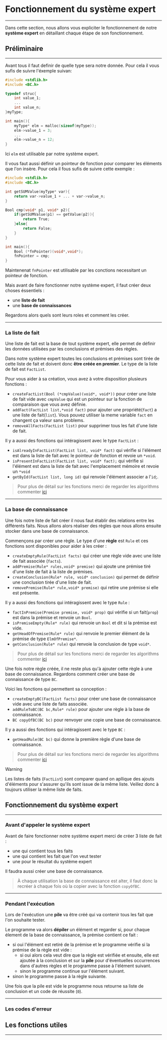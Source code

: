 # Fonctionnement du système expert

---
Dans cette section, nous allons vous expliciter le fonctionnement de notre **système expert** en détaillant chaque étape de son fonctionnement.


## Préliminaire

---
Avant tous il faut definir de quelle type sera notre donnée. Pour cela il vous sufis de suivre l'éxemple suivan:
`````c
#include <stdlib.h>
#include <BC.h>

typedef struc{
    int value_1;
    ...
    int value_n;
}myType;

int main(){
    myType* elm = malloc(sizeof(myType));
    elm->value_1 = 3;
    ...
    elm->value_n = 12;
}
`````
Ici `elm` est utilisable par notre système expert.

Il vous faut aussi définir un pointeur de fonction pour comparer les éléments que l'on insère. Pour cela il fous sufis de suivre cette exemple :
`````c
#include <stdlib.h>
#include <BC.h>

int getSUMValue(myType* var){
    return var->value_1 + ... + var->value_n;
}

Bool cmp(void* p1, void* p2){
    if(getSUMValue(p1) == getValue(p2)){
        return True;
    }else{
        return False;
    }
}

int main(){
    Bool (*fnPointer)(void*,void*);
    fnPointer = cmp;
}
`````
Maintenenat `fnPointer` est utilisable par les conctions necessitant un pointeur de fonction.

Mais avant de faire fonctionner notre système expert, il faut créer deux choses éssentiels :
* une **liste de fait**
* une **base de connaissances**


Regardons alors quels sont leurs roles et comment les créer.

---
### La **liste de fait**

Une liste de fait est la base de tout système expert, elle permet de définir les données utilisées par les conclusions et prémises des règles. 

Dans notre système expert toutes les conclusions et prémises sont tirée de cette liste de fait et doivent donc **être créée en premier**. Le type de la liste de fait est `FactList`.

Pour vous aider à sa création, vous avez à votre disposition plusieurs fonctions :
* `createFactList(Bool (*cmpValue)(void*, void*))` pour créer une liste de fait vide avec `cmpValue` qui est un pointeur sur la fonction de comparaison que vous avez définie.
* `addFact(FactList list,*void fact)` pour ajouter une propriété(`fact`) a une liste de fait(`list`). Vous pouvez utiliser la meme variable `fact` en changent ça valeur sans problems.
* `removeAllFacts(FactList list)` pour supprimer tous les fait d'une liste de fait.

Il y a aussi des fonctions qui intéragissent avec le type `FactList` :
* `isAlreadyInFactList(FactList list, void* fact)` qui vérifie si l'élément est dans la liste de fait avec le pointeur de fonction et revoie un `*void`. 
* `isPresentInFactList(FactList list, void* fact);` qui vérifie si l'élément est dans la liste de fait avec l'emplacement mémoire et revoie un `*void`
* `getById(FactList list, long id)` qui renvoie l'élément associer a l'`id`;.

>Pour plus de détail sur les fonctions merci de regarder les algorithms commenter [ici](Alogrithm.md)

---
### La **base de connaissance**

Une fois notre liste de fait créer il nous faut établir des relations entre les différents faits. Nous allons alors réaliser des règles que nous allons ensuite stocker dans une base de connaissance.

Commençons par créer une règle. Le type d'une **règle** est `Rule` et ces fonctions sont disponibles pour aider à les créer :
* `createEmptyRule(FactList facts)` qui créer une règle vide avec une liste de fait associée (`facts`).
* `addPremise(Rule* rules,void* premise)` qui ajoute une prémise tiré d'une liste de fait à la liste de prémises.
* `createConclusion(Rule* rule, void* conclusion)` qui permet de définir une conclusion tirée d'une liste de fait.
* `removePremise(Rule* rule,void* premise)` qui retire une prémise si elle est présente.


Il y a aussi des fonctions qui intéragissent avec le type `Rule` :
* `factInPremise(Premise premise, void* prop)` qui vérifie si un fait(`prop`) est dans la prémise et renvoie un `Bool`.
* `isPremiseEmpty(Rule* rule)` qui renvoie un `Bool` et dit si la prémise est vide.
* `getHeadOfPremise(Rule* rule)` qui renvoie le premier élément de la prémise de type `ElmOfPremise*`.
* `getConclusion(Rule* rule)` qui renvoie la conclusion de type `void*`.

>Pour plus de détail sur les fonctions merci de regarder les algorithms commenter [ici](Alogrithm.md)

Une fois notre règle créée, il ne reste plus qu'à ajouter cette règle à une base de connaissance. Regardons comment créer une base de connaissance de type `BC`.

Voici les fonctions qui permettent sa conception :
* `createEmptyBC(FactList facts)` pour créer une base de connaissance vide avec une liste de faits associée.
* `addRuleToBC(BC bc,Rule* rule)` pour ajouter une règle à la base de connaissance.
* `BC copyOfBC(BC bc)` pour renvoyer une copie une base de connaissance.

Il y a aussi des fonctions qui intéragissent avec le type `BC` :
* `getHeadRule(BC bc)` qui donne la première règle d'une base de connaissance.

>Pour plus de détail sur les fonctions merci de regarder les algorithms commenter [ici](Alogrithm.md)

>[!WARNING]
> 
> Les listes de faits (`FactList`) sont comparer quand on apllique des ajouts d'éléments pour s'assurer qu'ils sont issue de la même liste. Veillez donc à toujours utiliser la même liste de faits.
## Fonctionnement du système expert

---
### Avant d'appeler le système expert

Avant de faire fonctionner notre système expert merci de créer 3 liste de fait :
* une qui contient tous les faits
* une qui contient les fait que l'on veut tester
* une pour le résultat du système expert 

Il faudra aussi créer une base de connaissance.

>À chaque utilisation la base de connaissance est alter, il faut donc la recréer à chaque fois où la copier avec la fonction `copyOfBC`.

---
### Pendant l'exécution

Lors de l'exécution une **pile** va être créé qui va contenir tous les fait que l'on souhaite tester. 

Le programme va alors **dépiler** un élément et regarder si, pour chaque élement de la base de connaissance, la prémise contient ce fait :
* si oui l'élément est retiré de la prémise et le programme vérifie si la prémise de la règle est vide :
    * si oui alors cela veut dire que la règle est vérifiée et ensuite, elle est ajoutée à la conclusion et sur la **pile** pour d'éventuelles occurrences dans d'autres règles et le programme passe à l'élément suivant.
    * sinon le programme continue sur l'élément suivant.
* sinon le programme passe à la règle suivante.

Une fois que la pile est vide le programme nous retourne sa liste de conclusion et un code de réussite (`0`).

---
### Les codes d'erreur


## Les fonctions utiles

---





